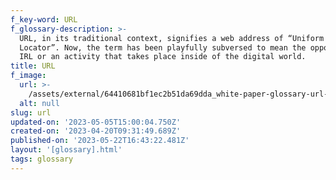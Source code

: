 ```yaml
---
f_key-word: URL
f_glossary-description: >-
  URL, in its traditional context, signifies a web address of “Uniform Resource
  Locator”. Now, the term has been playfully subversed to mean the opposite of
  IRL or an activity that takes place inside of the digital world. 
title: URL
f_image:
  url: >-
    /assets/external/64410681bf1ec2b51da69dda_white-paper-glossary-url-gucci-garden.jpg
  alt: null
slug: url
updated-on: '2023-05-05T15:00:04.750Z'
created-on: '2023-04-20T09:31:49.689Z'
published-on: '2023-05-22T16:43:22.481Z'
layout: '[glossary].html'
tags: glossary
---
```



